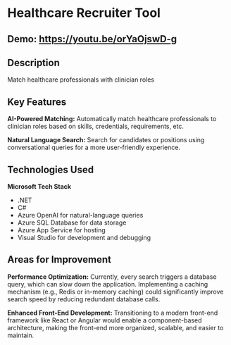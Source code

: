 # Healthcare Recruiter Tool

## **Demo**: https://youtu.be/orYaOjswD-g

## Description

Match healthcare professionals with clinician roles

## Key Features

**AI-Powered Matching:** Automatically match healthcare professionals to clinician roles based on skills, credentials, requirements, etc.

**Natural Language Search:** Search for candidates or positions using conversational queries for a more user-friendly experience.

## Technologies Used

**Microsoft Tech Stack**

- .NET
- C#
- Azure OpenAI for natural-language queries
- Azure SQL Database for data storage
- Azure App Service for hosting
- Visual Studio for development and debugging

## Areas for Improvement

**Performance Optimization:** Currently, every search triggers a database query, which can slow down the application. Implementing a caching mechanism (e.g., Redis or in-memory caching) could significantly improve search speed by reducing redundant database calls.

**Enhanced Front-End Development:** Transitioning to a modern front-end framework like React or Angular would enable a component-based architecture, making the front-end more organized, scalable, and easier to maintain.
